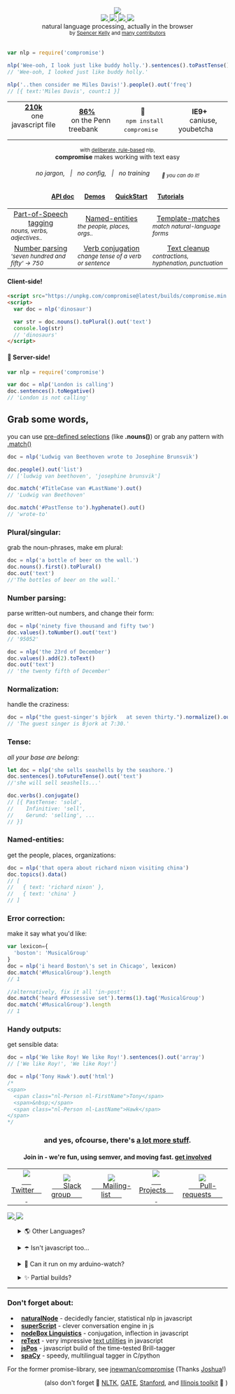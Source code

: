 <div align="center">
  <img src="https://cloud.githubusercontent.com/assets/399657/21955696/46e882d4-da3e-11e6-94a6-720c34e27df7.jpg" />
</div>
<div align="center">
  <a href="https://www.codacy.com/app/spencerkelly86/nlp_compromise">
    <img src="https://api.codacy.com/project/badge/grade/82cc8ebd98b64ed199d7be6021488062" />
  </a>
  <a href="https://npmjs.org/package/compromise">
    <img src="https://img.shields.io/npm/v/compromise.svg?style=flat-square" />
  </a>
  <a href="https://nodejs.org/api/documentation.html#documentation_stability_index">
    <img src="https://img.shields.io/badge/stability-stable-green.svg?style=flat-square" />
  </a>
  <a href="https://www.codacy.com/app/spencerkelly86/nlp_compromise">
    <img src="https://api.codacy.com/project/badge/Coverage/82cc8ebd98b64ed199d7be6021488062" />
  </a>
  <div>natural language processing, actually in the browser</div>
  <sub>
    by
    <a href="https://github.com/spencermountain">Spencer Kelly</a> and
    <a href="https://github.com/nlp-compromise/compromise/graphs/contributors">
      many contributors
    </a>
  </sub>
</div>
<br/>

```javascript
var nlp = require('compromise')

nlp('Wee-ooh, I look just like buddy holly.').sentences().toPastTense()
// 'Wee-ooh, I looked just like buddy holly.'

nlp('..then consider me Miles Davis!').people().out('freq')
// [{ text:'Miles Davis', count:1 }]
```

<div align="center">
  <table align="center">
    <tr align="center">
      <td align="center">
        <b>
          <a href="https://unpkg.com/compromise@latest/builds/compromise.min.js">
            210k
          </a>
        </b>
        <div>
           &nbsp; &nbsp; one javascript file &nbsp; &nbsp;
        </div>
      </td>
      <td align="center">
        <div>
          <b>
            <a href="https://github.com/nlp-compromise/compromise/wiki/Accuracy">
              86%
            </a>
          </b>
          <div>
            &nbsp; &nbsp; on the Penn treebank &nbsp; &nbsp;
         </div>
      </td>
      <td align="center">
        <b>🙏</b>
        <div>
          &nbsp; <kbd>npm install compromise</kbd> &nbsp;
        </div>
      </td>
      <td align="center">
        <b>IE9+</b>
        <div>
           &nbsp; &nbsp;  caniuse, youbetcha &nbsp;  &nbsp;
        </div>
      </td>
    </tr>
  </table>
</div>

<div align="center">
  <sub>with <a href="https://github.com/nlp-compromise/compromise/wiki/Justification">deliberate, rule-based</a> nlp,</sub>
  <br/>
  <b>compromise</b> makes working with text easy
</div>
<h6 align="center">
  no jargon, &nbsp; | &nbsp; no config, &nbsp; | &nbsp; no training
  &nbsp; &nbsp; &nbsp;
  <sub><i>🙌 you can do it!</i></sub>
</h6>

<h4 align="center">
  <a href="http://compromise.cool/docs">API doc</a>
  &nbsp; &nbsp; &nbsp;
  <a href="http://compromise.cool/demos">Demos</a>
  &nbsp; &nbsp; &nbsp;
  <a href="https://github.com/nlp-compromise/compromise/wiki/QuickStart">QuickStart</a>
  &nbsp; &nbsp; &nbsp;
  <a href="https://github.com/nlp-compromise/compromise/wiki/Usage">Tutorials</a>
</h3>

<table>
   <tr>
      <td>
         <div align="center">
           <a href="https://nlp-expo.firebaseapp.com/expo/show-all-the-nouns-760733">
           Part-of-Speech tagging
           </a>
         </div>
         <div>
            <sub><i>nouns, verbs, adjectives..</i></sub>
         </div>
      </td>
      <td>
        <div align="center">
          <a href="https://nlp-expo.firebaseapp.com/expo/named-entity-recognition-208197">
            Named-entities
          </a>
        </div>
        <div>
          <sub><i>the people, places, orgs..</i></sub>
        </div>
      </td>
      <td>
         <div align="center">
            <a href="https://nlp-expo.firebaseapp.com/expo/custom-pos-tagging-161281">
            Template-matches
            </a>
         </div>
         <div>
            <sub><i>match natural-language forms</i></sub>
         </div>
      </td>
   </tr>
   <tr>
      <td>
         <div align="center">
            <a href="https://nlp-expo.firebaseapp.com/expo/parse-all-the-numbers-278986">
            Number parsing
            </a>
         </div>
         <div>
            <sub><i>'seven hundred and fifty' -> 750</i></sub>
         </div>
      </td>
      <td>
        <div align="center">
          <a href="https://nlp-expo.firebaseapp.com/expo/change-sentence-tense-203483">
            Verb conjugation
          </a>
        </div>
        <div>
          <sub><i>change tense of a verb or sentence</i></sub>
        </div>
      </td>
      <td>
         <div align="center">
            <a href="https://github.com/nlp-compromise/compromise/wiki/Usage#normalization">
            Text cleanup
            </a>
         </div>
         <div>
            <sub><i>contractions, hyphenation, punctuation</i></sub>
         </div>
      </td>
   </tr>
</table>

#### Client-side!
```html
<script src="https://unpkg.com/compromise@latest/builds/compromise.min.js"></script>
<script>
  var doc = nlp('dinosaur')

  var str = doc.nouns().toPlural().out('text')
  console.log(str)
  // 'dinosaurs'
</script>
```

#### 🌋 Server-side!
```javascript
var nlp = require('compromise')

var doc = nlp('London is calling')
doc.sentences().toNegative()
// 'London is not calling'
```

## Grab some words,
you can use [pre-defined selections](https://github.com/nlp-compromise/compromise/wiki/Usage#subset-methods) (like **.nouns()**) or grab any pattern with [.match()](https://github.com/nlp-compromise/compromise/wiki/Match-syntax)
```js
doc = nlp('Ludwig van Beethoven wrote to Josephine Brunsvik')

doc.people().out('list')
// ['ludwig van beethoven', 'josephine brunsvik']

doc.match('#TitleCase van #LastName').out()
// 'Ludwig van Beethoven'

doc.match('#PastTense to').hyphenate().out()
// 'wrote-to'
```

### Plural/singular:
grab the noun-phrases, make em plural:
```javascript
doc = nlp('a bottle of beer on the wall.')
doc.nouns().first().toPlural()
doc.out('text')
//'The bottles of beer on the wall.'
```

### Number parsing:
parse written-out numbers, and change their form:
```javascript
doc = nlp('ninety five thousand and fifty two')
doc.values().toNumber().out('text')
// '95052'

doc = nlp('the 23rd of December')
doc.values().add(2).toText()
doc.out('text')
// 'the twenty fifth of December'
```

### Normalization:
handle the craziness:
```javascript
doc = nlp("the guest-singer's björk   at seven thirty.").normalize().out('text')
// 'The guest singer is Bjork at 7:30.'
```

### Tense:
_all your base are belong:_
```javascript
let doc = nlp('she sells seashells by the seashore.')
doc.sentences().toFutureTense().out('text')
//'she will sell seashells...'

doc.verbs().conjugate()
// [{ PastTense: 'sold',
//    Infinitive: 'sell',
//    Gerund: 'selling', ...
// }]
```

### Named-entities:
get the people, places, organizations:
```javascript
doc = nlp('that opera about richard nixon visiting china')
doc.topics().data()
// [
//   { text: 'richard nixon' },
//   { text: 'china' }
// ]
```

### Error correction:
make it say what you'd like:
```javascript
var lexicon={
  'boston': 'MusicalGroup'
}
doc = nlp('i heard Boston\'s set in Chicago', lexicon)
doc.match('#MusicalGroup').length
// 1

//alternatively, fix it all 'in-post':
doc.match('heard #Possessive set').terms(1).tag('MusicalGroup')
doc.match('#MusicalGroup').length
// 1
```

### Handy outputs:
get sensible data:
```javascript
doc = nlp('We like Roy! We like Roy!').sentences().out('array')
// ['We like Roy!', 'We like Roy!']

doc = nlp('Tony Hawk').out('html')
/*
<span>
  <span class="nl-Person nl-FirstName">Tony</span>
  <span>&nbsp;</span>
  <span class="nl-Person nl-LastName">Hawk</span>
</span>
*/
```
<h3 align="center">
  and yes, ofcourse, there's <a href="http://compromise.cool/demos">a lot more stuff</a>.
</h3>
<h4 align="center">
  <b>Join in -</b>
  we're fun, using <b>semver</b>, and moving fast.
  <a href="https://github.com/nlp-compromise/compromise/wiki">get involved</a>
</h4>

<table>
  <tr align="center">
    <td>
      <a href="https://twitter.com/nlp_compromise">
        <img src="https://cloud.githubusercontent.com/assets/399657/21956672/a30cf206-da53-11e6-8c6c-0995cf2aef62.jpg"/>
        <div>&nbsp; &nbsp; &nbsp; Twitter &nbsp; &nbsp; &nbsp; </div>
      </a>
    </td>
    <td>
      <a href="http://slack.compromise.cool/">
        <img src="https://cloud.githubusercontent.com/assets/399657/21956671/a30cbc82-da53-11e6-82d6-aaaaebc0bc93.jpg"/>
        <div>&nbsp; &nbsp; &nbsp; Slack group &nbsp; &nbsp; &nbsp; </div>
      </a>
    </td>
    <td>
      <a href="http://nlpcompromise.us12.list-manage2.com/subscribe?u=d5bd9bcc36c4bef0fd5f6e75f&id=8738c1f5ef">
        <img src="https://cloud.githubusercontent.com/assets/399657/21956670/a30be6e0-da53-11e6-9aaf-52a10b8c3195.jpg"/>
        <div>&nbsp; &nbsp; &nbsp; Mailing-list &nbsp; &nbsp; &nbsp; </div>
      </a>
    </td>
    <td>
      <a href="https://github.com/nlp-compromise/nlp_compromise/wiki/Projects">
        <img src="https://cloud.githubusercontent.com/assets/399657/26513481/a755ac38-4239-11e7-960a-1c26d85ddc1c.png"/>
        <div>&nbsp; &nbsp; &nbsp; Projects &nbsp; &nbsp; &nbsp; </div>
      </a>
    </td>
    <td>
      <a href="https://github.com/nlp-compromise/compromise/wiki/Contributing">
        <img src="https://cloud.githubusercontent.com/assets/399657/21956742/5985a89c-da55-11e6-87bc-4f0f1549d202.jpg"/>
        <div>&nbsp; &nbsp; &nbsp; Pull-requests &nbsp; &nbsp; &nbsp; </div>
      </a>
    </td>
  </tr>
</table>

<div align="left">
  <a href="https://www.youtube.com/watch?v=WuPVS2tCg8s">
    <img src="http://img.youtube.com/vi/WuPVS2tCg8s/mqdefault.jpg"/>
  </a>
  <a href="https://www.youtube.com/watch?v=c_hmwFwvO0U">
    <img src="https://user-images.githubusercontent.com/399657/27890263-88e1fd10-61bf-11e7-93f2-745167f88d58.png"/>
  </a>
</div>

<p></p>
<ul align="left">
  <p>
    <details>
      <summary>🌎 Other Languages?</summary>
      <p></p>
      <ul>
        yeah, we've got work-in-progress forks for <a href="https://github.com/nlp-compromise/de-compromise">German</a> and <a href="https://github.com/nlp-compromise/fr-compromise">French</a>, in the same philosophy.
        <br/>
        Get involved!
      </ul>
      <p></p>
    </details>
  </p>
  <p>
    <details>
      <summary>☂️ Isn't javascript too...</summary>
      <p></p>
      <ul>
        yeah..
        <br/>
        it wasn't built to compete with the stanford tagger, and may not fit every project.
        <br/>
        all string stuff is synchronous too, and parallelizing is weird.
        <br/>
        See <a href="https://github.com/nlp-compromise/compromise/wiki/Speed">here</a> for information about speed & performance.
      </ul>
      <p></p>
    </details>
  </p>  
  <p>
    <details>
      <summary>💃 Can it run on my arduino-watch?</summary>
      <p></p>
      <ul>
        Only if it's water-proof!
        <br/>
        See <a href="https://github.com/nlp-compromise/compromise/wiki/QuickStart">quickStart</a> for all sorts of funny environments.
      </ul>
      <p></p>
    </details>
  </p>
  <p>
    <details>
      <summary>✨ Partial builds?</summary>
      <p></p>
      <ul>
        compromise can't be tree-shaken, because it's one function.
        <br/> - and the tagging methods are competitive, so it's not recommended to pull-out stuff.
        <br/>
        It's recommended to load the library fully, given it's smaller than <a href="https://68.media.tumblr.com/tumblr_m674jlpyPT1ry8fquo1_250.gif">this gif</a>.
      </ul>
      <p></p>
    </details>
  </p>
</ul>

<hr/>

### Don't forget about:
* &nbsp; **[naturalNode](https://github.com/NaturalNode/natural)** - decidedly fancier, statistical nlp in javascript
* &nbsp; **[superScript](http://superscriptjs.com/)** - clever conversation engine in js
* &nbsp; **[nodeBox Linguistics](https://www.nodebox.net/code/index.php/Linguistics)** - conjugation, inflection in javascript
* &nbsp; **[reText](https://github.com/wooorm/retext)** - very impressive [text utilities](https://github.com/wooorm/retext/blob/master/doc/plugins.md) in javascript
* &nbsp; **[jsPos](https://code.google.com/archive/p/jspos/)** - javascript build of the time-tested Brill-tagger
* &nbsp; **[spaCy](https://spacy.io/)** - speedy, multilingual tagger in C/python

For the former promise-library, see [jnewman/compromise](https://github.com/jnewman/compromise)
(Thanks [Joshua](https://github.com/jnewman)!)

<div align="right">
(also don't forget 🙇
<a href="http://www.nltk.org/">NLTK</a>,
<a href="https://gate.ac.uk">GATE</a>,
<a href="http://nlp.stanford.edu/software/lex-parser.shtml">Stanford</a>,
and
<a href="http://cogcomp.cs.illinois.edu/page/software/">Illinois toolkit</a>
🙇
)
</div>

